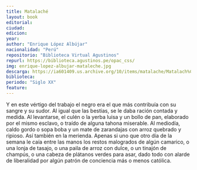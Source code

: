 ```yaml
---
title: Matalaché
layout: book
editorial: 
ciudad: 
edicion: 
year: 
author: "Enrique López Albújar"
nacionalidad: "Perú"
repositorio: "Biblioteca Virtual Agustinos"
repurl: https://biblioteca.agustinos.pe/opac_css/
img: enrique-lopez-albujar-mataleche.jpg
descarga: https://ia601409.us.archive.org/10/items/matalache/Matalach%C3%A9.pdf
biblioteca: 
periodo: "Siglo XX"
feature: 
---
```

 

Y en este vértigo del trabajo el negro era el que más contribuía con su sangre y su sudor. Al igual que las bestias, se le daba ración contada y medida. Al levantarse, el culén o la yerba luisa y un bollo de pan, elaborado por el mismo esclavo, o traído de alguna tahona miserable. Al mediodía, caldo gordo o sopa boba y un mate de zarandajas con arroz quebrado y ripioso. Así también en la merienda. Apenas si uno que otro día de la semana le caía entre las manos los restos malogrados de algún camarico, o una lonja de tasajo, o una paila de arroz con dulce, o un tinajón de champús, o una cabeza de plátanos verdes para asar, dado todo con alarde de liberalidad por algún patrón de conciencia más o menos católica.

